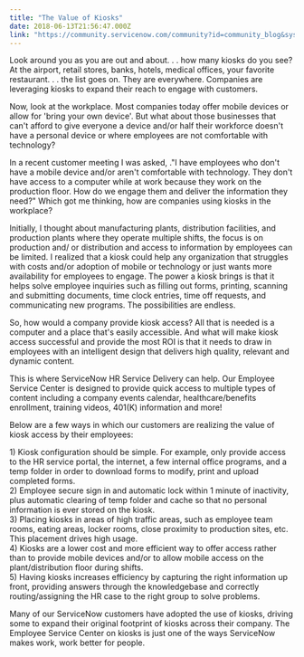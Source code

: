 ```yaml
---
title: "The Value of Kiosks"
date: 2018-06-13T21:56:47.000Z
link: "https://community.servicenow.com/community?id=community_blog&sys_id=1a1d43e7db229b40f7fca851ca96195a"
---
```

<p>Look around you as you are out and about. . . how many kiosks do you see? At the airport, retail stores, banks, hotels, medical offices, your favorite restaurant. . . the list goes on. They are everywhere. Companies are leveraging kiosks to expand their reach to engage with customers.</p>
<p>Now, look at the workplace. Most companies today offer mobile devices or allow for &#39;bring your own device&#39;. But what about those businesses that can&#39;t afford to give everyone a device and/or half their workforce doesn&#39;t have a personal device or where employees are not comfortable with technology?</p>
<p>In a recent customer meeting I was asked, .&#34;I have employees who don&#39;t have a mobile device and/or aren&#39;t comfortable with technology. They don&#39;t have access to a computer while at work because they work on the production floor. How do we engage them and deliver the information they need?&#34; Which got me thinking, how are companies using kiosks in the workplace?</p>
<p>Initially, I thought about manufacturing plants, distribution facilities, and production plants where they operate multiple shifts, the focus is on production and/ or distribution and access to information by employees can be limited. I realized that a kiosk could help any organization that struggles with costs and/or adoption of mobile or technology or just wants more availability for employees to engage. The power a kiosk brings is that it helps solve employee inquiries such as filling out forms, printing, scanning and submitting documents, time clock entries, time off requests, and communicating new programs. The possibilities are endless.</p>
<p>So, how would a company provide kiosk access? All that is needed is a computer and a place that&#39;s easily accessible. And what will make kiosk access successful and provide the most ROI is that it needs to draw in employees with an intelligent design that delivers high quality, relevant and dynamic content.</p>
<p>This is where ServiceNow HR Service Delivery can help. Our Employee Service Center is designed to provide quick access to multiple types of content including a company events calendar, healthcare/benefits enrollment, training videos, 401(K) information and more!</p>
<p>Below are a few ways in which our customers are realizing the value of kiosk access by their employees:</p>
<p>1) Kiosk configuration should be simple. For example, only provide access to the HR service portal, the internet, a few internal office programs, and a temp folder in order to download forms to modify, print and upload completed forms.<br />2) Employee secure sign in and automatic lock within 1 minute of inactivity, plus automatic clearing of temp folder and cache so that no personal information is ever stored on the kiosk.<br />3) Placing kiosks in areas of high traffic areas, such as employee team rooms, eating areas, locker rooms, close proximity to production sites, etc. This placement drives high usage.<br />4) Kiosks are a lower cost and more efficient way to offer access rather than to provide mobile devices and/or to allow mobile access on the plant/distribution floor during shifts. <br />5) Having kiosks increases efficiency by capturing the right information up front, providing answers through the knowledgebase and correctly routing/assigning the HR case to the right group to solve problems.</p>
<p>Many of our ServiceNow customers have adopted the use of kiosks, driving some to expand their original footprint of kiosks across their company. The Employee Service Center on kiosks is just one of the ways ServiceNow makes work, work better for people.</p>